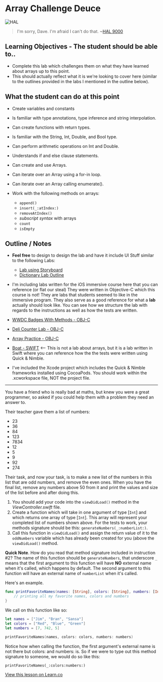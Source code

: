 # Array Challenge Deuce

![HAL](http://i.imgur.com/48iTo2B.png?1)

> I'm sorry, Dave. I'm afraid I can't do that. ~[HAL 9000](https://en.wikipedia.org/wiki/HAL_9000)

## Learning Objectives - The student should be able to..

- Complete this lab which challenges them on what they have learned about arrays up to this point.
- This should actually reflect what it is we're looking to cover here (similar to the outlines provided in the labs I mentioned in the outline below).

## What the student can do at this point

- Create variables and constants
- Is familiar with type annotations, type inference and string interpolation.
- Can create functions with return types.
- Is familiar with the String, Int, Double, and Bool type.
- Can perform arithmetic operations on Int and Double.
- Understands if and else clause statements.
- Can create and use Arrays.
- Can iterate over an Array using a for-in loop.
- Can iterate over an Array calling enumerate().
- Work with the following methods on arrays:

  - `append()`
  - `insert(_:atIndex:)`
  - `removeAtIndex()`
  - _subscript syntax_ with arrays
  - `count`
  - `isEmpty`

## Outline / Notes

- **Feel free** to design to design the lab and have it include UI Stuff similar to the following Labs:

  - [Lab using Storyboard](https://github.com/learn-co-curriculum/swift-viewLifeCycle-lab)
  - [Dictionary Lab Outline](https://github.com/learn-co-curriculum/swift-dictionaryBillOrSteve-lab)

- I'm including labs written for the iOS immersive course here that you can reference (or flat our steal) They were written in Objective-C which this course is not! They are labs that students seemed to like in the immersive program. They also serve as a good reference for what a **lab** actually should look like. You can see how we structure the lab with regards to the instructions as well as how the tests are written.

- [WWDC Badges With Methods - OBJ-C](https://learn.co/tracks/ios-new/objective-c-basics/basic-structures/wwdc-badges-with-methods)

- [Deli Counter Lab - OBJ-C](https://learn.co/tracks/ios-new/objective-c-basics/basic-structures/deli-counter)
- [Array Practice - OBJ-C](https://github.com/learn-co-curriculum/objc-array-practice)
- [Boat - SWIFT](https://github.com/learn-co-curriculum/swift-boat) <-- This is not a lab about arrays, but it is a lab written in Swift where you can reference how the the tests were written using Quick & Nimble.

- I've included the Xcode project which includes the Quick & Nimble frameworks installed using CocoaPods. You should work within the .xcworkspace file, NOT the project file.

--------------------------------------------------------------------------------

You have a friend who is really bad at maths, but knew you were a great programmer, so asked if you could help them with a problem they need an answer to.

Their teacher gave them a list of numbers:

- 23
- 36
- 84
- 123
- 7834
- 12
- 5
- 9
- 92
- 274

Their task, and now your task, is to make a new list of the numbers in this list that are odd numbers, and remove the even ones. When you have the final list, remove any numbers above 50 from it and print the values and size of the list before and after doing this.

1. You should add your code into the `viewDidLoad()` method in the _ViewController.swift_ file.
2. Create a function which will take in one argument of type [`Int`] and which returns one array of type [`Int`]. This array will represent your completed list of numbers shown above. For the tests to work, your methods signature should be this: `generateNumbers(_:numberList:)`.
3. Call this function in `viewDidLoad()` and assign the return value of it to the `oddNumbers` variable which has already been created for you (above the `viewDidLoad()` method.

**Quick Note**. How do you read that method signature included in instruction #2? The name of this function should be `generateNumbers`, that underscore `_` means that the first argument to this function will have **NO** external name when it's called, which happens by default. The second argument to this function will have an external name of `numberList` when it's called.

Here's an example.

```swift
func printFavoriteNames(names: [String], colors: [String], numbers: [Int]) {
    // printing all my favorite names, colors and numbers
}
```

We call on this function like so:

```swift
let names = ["Jim", "Bran", "Sansa"]
let colors = ["Red", "Blue", "Green"]
let numbers = [7, 742, 5]

printFavoriteNames(names, colors: colors, numbers: numbers)
```

Notice how when calling the function, the first argument's external name is not there but colors: and numbers: is. So if we were to type out this method signature to someone, we would do so like this:

`printFavoriteNames(_:colors:numbers:)`

[View this lesson on Learn.co](https://learn.co/lessons/ArrayChallengeTwo)
